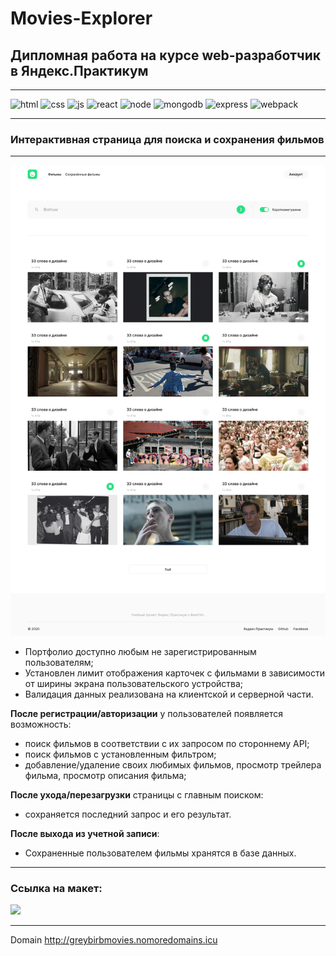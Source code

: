 # Movies-Explorer
## Дипломная работа на курсе web-разработчик в **Яндекс.Практикум**
___

![html](https://img.shields.io/badge/html-F5F5F5?style=for-the-badge&logo=html5&logoColor=#E34F26)
![css](https://img.shields.io/badge/css-F5F5F5?style=for-the-badge&logo=css3&logoColor=0000FF) 
![js](https://img.shields.io/badge/JavaScript-F5F5F5?style=for-the-badge&logo=JavaScript&logoColor=#F7DF1E)
![react](https://img.shields.io/badge/React-F5F5F5?style=for-the-badge&logo=React&logoColor=#61DAFB)
![node](https://img.shields.io/badge/Node.js-F5F5F5?style=for-the-badge&logo=Node.js&logoColor=#339933)
![mongodb](https://img.shields.io/badge/mongodb-F5F5F5?style=for-the-badge&logo=mongodb&logoColor=#47A248)
![express](https://img.shields.io/badge/express.js-F5F5F5?style=for-the-badge&logo=&logoColor=#000000)
![webpack](https://img.shields.io/badge/webpack-F5F5F5?style=for-the-badge&logo=webpack&logoColor=#F05032)

___
### **Интерактивная страница для поиска и сохранения фильмов**
___
![screen](/src/images/RESULT_MainFilms1280.png)


+ Портфолио
доступно любым не зарегистрированным пользователям;
+ Установлен лимит отображения карточек с фильмами в
зависимости от ширины экрана пользовательского устройства;
+ Валидация данных реализована на клиентской и серверной части.


**После регистрации/авторизации**
у пользователей появляется возможность:
+ поиск фильмов в соответствии с их запросом по стороннему API;
+ поиск фильмов с установленным фильтром;
+ добавление/удаление своих любимых фильмов, просмотр трейлера фильма, просмотр описания фильма;

**После ухода/перезагрузки** 
страницы с главным поиском:
+ сохраняется последний запрос и его
результат.

**После выхода из учетной записи**:
+ Сохраненные пользователем фильмы хранятся в базе данных.
___

### Ссылка на макет:
<a href="https://www.figma.com/file/k3zwrtd5JTxezoDQTsUwVG/Diploma-(Copy)?node-id=932%3A4079&t=pIdmKoIu1mVyTBot-0"><img src="https://img.shields.io/badge/figma-F5F5F5?style=for-the-badge&logo=figma&logoColor=#F24E1E"/></a>
___

Domain http://greybirbmovies.nomoredomains.icu